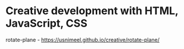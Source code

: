 # Creative development with HTML, JavaScript, CSS

rotate-plane - https://usnimeel.github.io/creative/rotate-plane/
